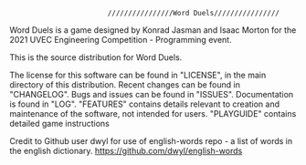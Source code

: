 							////////////////Word Duels////////////////

Word Duels is a game designed by Konrad Jasman and Isaac Morton for the 2021
UVEC Engineering Competition - Programming event. 

This is the source distribution for Word Duels.

The license for this software can be found in "LICENSE", in the main directory of this distribution. Recent changes can be found in "CHANGELOG". Bugs and issues can be found in "ISSUES". Documentation is found in "LOG". "FEATURES" contains details relevant to creation and maintenance of the software, not intended for users. "PLAYGUIDE" contains detailed game instructions

Credit to Github user dwyl for use of english-words repo - a list of words in the english dictionary. https://github.com/dwyl/english-words

